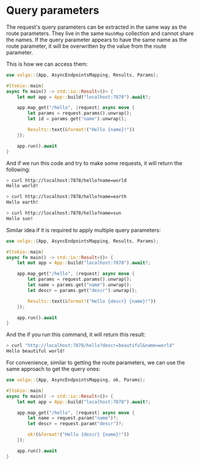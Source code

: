# Query parameters

The request's query parameters can be extracted in the same way as the route parameters. They live in the same `HashMap` collection and cannot share the names. If the query parameter appears to have the same name as the route parameter, it will be overwritten by the value from the route parameter.

This is how we can access them:
```rust
use volga::{App, AsyncEndpointsMapping, Results, Params};

#[tokio::main]
async fn main() -> std::io::Result<()> {
    let mut app = App::build("localhost:7878").await?;

    app.map_get("/hello", |request| async move {
        let params = request.params().unwrap();
        let id = params.get("name").unwrap();

        Results::text(&format!("Hello {name}!"))
    });

    app.run().await
}
```
And if we run this code and try to make some requests, it will return the following:
```bash
> curl http://localhost:7878/hello?name=world
Hello world!

> curl http://localhost:7878/hello?name=earth
Hello earth!

> curl http://localhost:7878/hello?name=sun
Hello sun!
```
Similar idea if it is required to apply multiple query parameters:
```rust
use volga::{App, AsyncEndpointsMapping, Results, Params};

#[tokio::main]
async fn main() -> std::io::Result<()> {
    let mut app = App::build("localhost:7878").await?;

    app.map_get("/hello", |request| async move {
        let params = request.params().unwrap();
        let name = params.get("name").unwrap();
        let descr = params.get("descr").unwrap();

        Results::text(&format!("Hello {descr} {name}!"))
    });

    app.run().await
}
```
And the if you run this command, it will return this result:
```bash
> curl "http://localhost:7878/hello?descr=beautiful&name=world"
Hello beautiful world!
```
For convenience, similar to getting the route parameters, we can use the same approach to get the query ones:
```rust
use volga::{App, AsyncEndpointsMapping, ok, Params};

#[tokio::main]
async fn main() -> std::io::Result<()> {
    let mut app = App::build("localhost:7878").await?;

    app.map_get("/hello", |request| async move {
        let name = request.param("name")?;
        let descr = request.param("descr")?;

        ok!(&format!("Hello {descr} {name}!"))
    });

    app.run().await
}
```